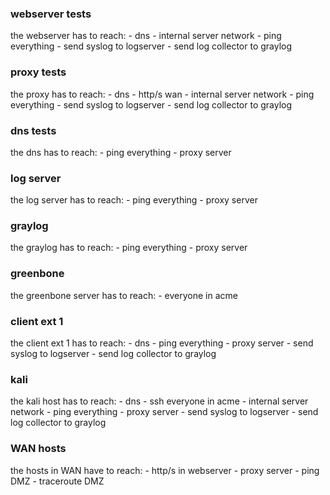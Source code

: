 ### webserver tests
the webserver has to reach:
    - dns
    - internal server network
    - ping everything 
    - send syslog to logserver
    - send log collector to graylog

### proxy tests
the proxy has to reach:
    - dns
    - http/s wan
    - internal server network
    - ping everything 
    - send syslog to logserver
    - send log collector to graylog

### dns tests
the dns has to reach:
    - ping everything
    - proxy server

### log server
the log server has to reach:
    - ping everything
    - proxy server

### graylog
the graylog has to reach:
    - ping everything
    - proxy server

### greenbone
the greenbone server has to reach:
    - everyone in acme

### client ext 1
the client ext 1 has to reach:
    - dns
    - ping everything
    - proxy server
    - send syslog to logserver
    - send log collector to graylog

### kali
the kali host has to reach:
    - dns
    - ssh everyone in acme
    - internal server network
    - ping everything
    - proxy server
    - send syslog to logserver
    - send log collector to graylog

### WAN hosts
the hosts in WAN have to reach:
    - http/s in webserver
    - proxy server
    - ping DMZ
    - traceroute DMZ

